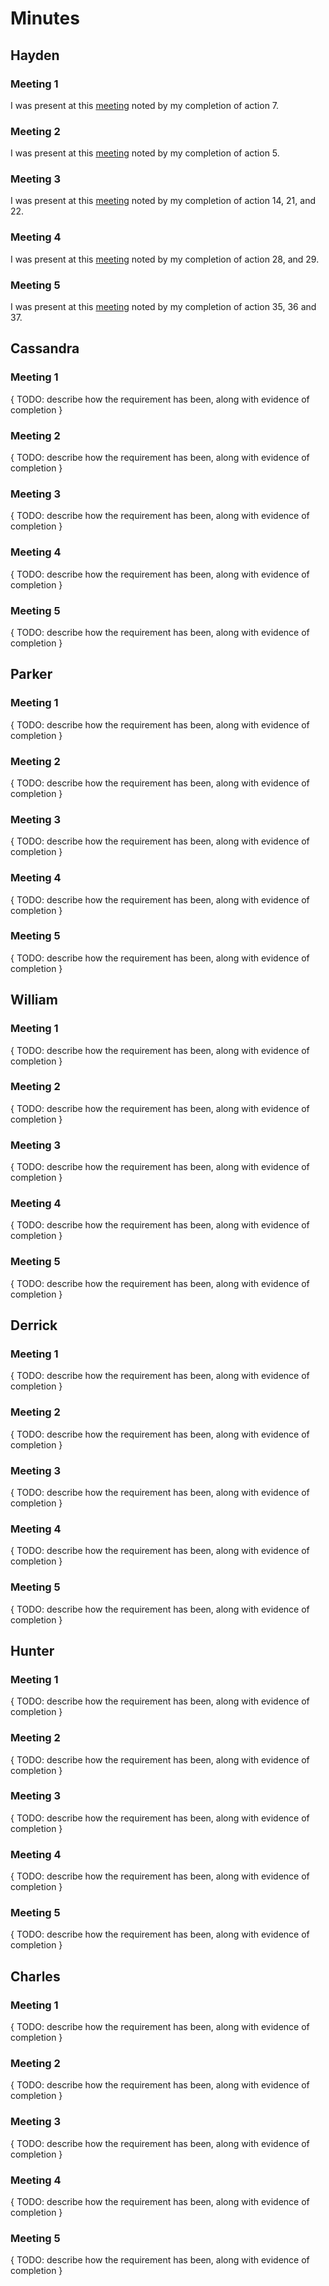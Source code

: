 # Minutes

## Hayden

### Meeting 1

I was present at this [meeting](planning/minutes/2-25-2021.md) noted by my completion of action 7.

### Meeting 2

I was present at this [meeting](planning/minutes/2-18-2021.md) noted by my completion of action 5.

### Meeting 3

I was present at this [meeting](planning/minutes/3-18-2021.md) noted by my completion of action 14, 21, and 22.

### Meeting 4

I was present at this [meeting](planning/minutes/3-25-2021.md) noted by my completion of action 28, and 29.

### Meeting 5

I was present at this [meeting](planning/minutes/4-1-2021.md) noted by my completion of action 35, 36 and 37.

## Cassandra

### Meeting 1

{ TODO: describe how the requirement has been, along with evidence of completion }

### Meeting 2

{ TODO: describe how the requirement has been, along with evidence of completion }

### Meeting 3

{ TODO: describe how the requirement has been, along with evidence of completion }

### Meeting 4

{ TODO: describe how the requirement has been, along with evidence of completion }

### Meeting 5

{ TODO: describe how the requirement has been, along with evidence of completion }

## Parker

### Meeting 1

{ TODO: describe how the requirement has been, along with evidence of completion }

### Meeting 2

{ TODO: describe how the requirement has been, along with evidence of completion }

### Meeting 3

{ TODO: describe how the requirement has been, along with evidence of completion }

### Meeting 4

{ TODO: describe how the requirement has been, along with evidence of completion }

### Meeting 5

{ TODO: describe how the requirement has been, along with evidence of completion }

## William

### Meeting 1

{ TODO: describe how the requirement has been, along with evidence of completion }

### Meeting 2

{ TODO: describe how the requirement has been, along with evidence of completion }

### Meeting 3

{ TODO: describe how the requirement has been, along with evidence of completion }

### Meeting 4

{ TODO: describe how the requirement has been, along with evidence of completion }

### Meeting 5

{ TODO: describe how the requirement has been, along with evidence of completion }

## Derrick

### Meeting 1

{ TODO: describe how the requirement has been, along with evidence of completion }

### Meeting 2

{ TODO: describe how the requirement has been, along with evidence of completion }

### Meeting 3

{ TODO: describe how the requirement has been, along with evidence of completion }

### Meeting 4

{ TODO: describe how the requirement has been, along with evidence of completion }

### Meeting 5

{ TODO: describe how the requirement has been, along with evidence of completion }

## Hunter

### Meeting 1

{ TODO: describe how the requirement has been, along with evidence of completion }

### Meeting 2

{ TODO: describe how the requirement has been, along with evidence of completion }

### Meeting 3

{ TODO: describe how the requirement has been, along with evidence of completion }

### Meeting 4

{ TODO: describe how the requirement has been, along with evidence of completion }

### Meeting 5

{ TODO: describe how the requirement has been, along with evidence of completion }

## Charles

### Meeting 1

{ TODO: describe how the requirement has been, along with evidence of completion }

### Meeting 2

{ TODO: describe how the requirement has been, along with evidence of completion }

### Meeting 3

{ TODO: describe how the requirement has been, along with evidence of completion }

### Meeting 4

{ TODO: describe how the requirement has been, along with evidence of completion }

### Meeting 5

{ TODO: describe how the requirement has been, along with evidence of completion }
